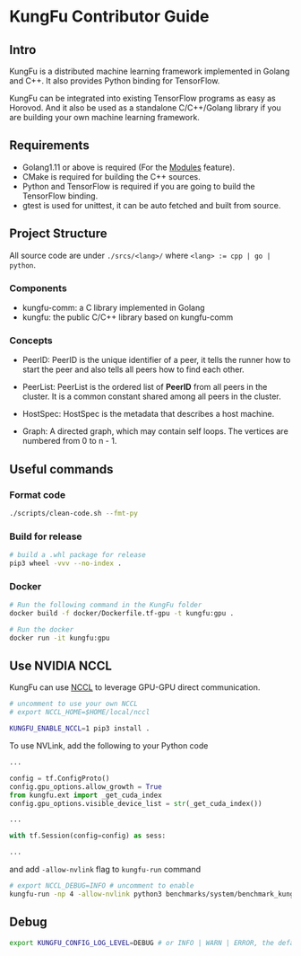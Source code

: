 # KungFu Contributor Guide

## Intro

KungFu is a distributed machine learning framework implemented in Golang and C++.
It also provides Python binding for TensorFlow.

KungFu can be integrated into existing TensorFlow programs as easy as Horovod.
And it also be used as a standalone C/C++/Golang library if you are building
your own machine learning framework.

## Requirements

* Golang1.11 or above is required (For the [Modules](https://github.com/golang/go/wiki/Modules) feature).
* CMake is required for building the C++ sources.
* Python and TensorFlow is required if you are going to build the TensorFlow binding.
* gtest is used for unittest, it can be auto fetched and built from source.

## Project Structure

All source code are under `./srcs/<lang>/` where `<lang> := cpp | go | python`.

### Components

* kungfu-comm: a C library implemented in Golang
* kungfu: the public C/C++ library based on kungfu-comm

### Concepts

* PeerID: PeerID is the unique identifier of a peer, it tells the runner how to start the peer and also tells all peers how to find each other.

* PeerList: PeerList is the ordered list of **PeerID** from all peers in the cluster. It is a common constant shared among all peers in the cluster.

* HostSpec: HostSpec is the metadata that describes a host machine.

* Graph: A directed graph, which may contain self loops. The vertices are numbered from 0 to n - 1.

## Useful commands

### Format code

```bash
./scripts/clean-code.sh --fmt-py
```

### Build for release

```bash
# build a .whl package for release
pip3 wheel -vvv --no-index .
```

### Docker

```bash
# Run the following command in the KungFu folder
docker build -f docker/Dockerfile.tf-gpu -t kungfu:gpu .

# Run the docker
docker run -it kungfu:gpu
```

## Use NVIDIA NCCL

KungFu can use [NCCL](https://developer.nvidia.com/nccl) to leverage GPU-GPU direct communication.

```bash
# uncomment to use your own NCCL
# export NCCL_HOME=$HOME/local/nccl

KUNGFU_ENABLE_NCCL=1 pip3 install .
```

To use NVLink, add the following to your Python code

```python
...

config = tf.ConfigProto()
config.gpu_options.allow_growth = True
from kungfu.ext import _get_cuda_index
config.gpu_options.visible_device_list = str(_get_cuda_index())

...

with tf.Session(config=config) as sess:

...

```

and add `-allow-nvlink` flag to `kungfu-run` command

```bash
# export NCCL_DEBUG=INFO # uncomment to enable
kungfu-run -np 4 -allow-nvlink python3 benchmarks/system/benchmark_kungfu.py
```


## Debug

```bash
export KUNGFU_CONFIG_LOG_LEVEL=DEBUG # or INFO | WARN | ERROR, the default is INFO
```
